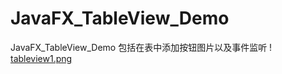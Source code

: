 # JavaFX_TableView_Demo
JavaFX_TableView_Demo 
包括在表中添加按钮图片以及事件监听
! [tableview1.png ](JavaFX_TableView_Demo/images/tableview1.png)

